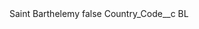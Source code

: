 <?xml version="1.0" encoding="UTF-8"?>
<CustomMetadata xmlns="http://soap.sforce.com/2006/04/metadata" xmlns:xsi="http://www.w3.org/2001/XMLSchema-instance" xmlns:xsd="http://www.w3.org/2001/XMLSchema">
    <label>Saint Barthelemy</label>
    <protected>false</protected>
    <values>
        <field>Country_Code__c</field>
        <value xsi:type="xsd:string">BL</value>
    </values>
</CustomMetadata>
